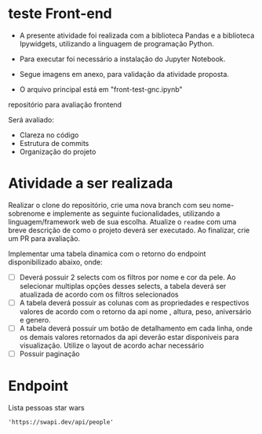 # teste Front-end

  - A presente atividade foi realizada com a biblioteca Pandas e a biblioteca Ipywidgets, utilizando a linguagem de programação Python.

  - Para executar foi necessário a instalação do Jupyter Notebook.

  - Segue imagens em anexo, para validação da atividade proposta.
  
  - O arquivo principal está em "front-test-gnc.ipynb"


repositório para avaliação frontend

Será avaliado:
- Clareza no código
- Estrutura de commits
- Organização do projeto

# Atividade a ser realizada
Realizar o clone do repositório, crie uma nova branch com seu nome-sobrenome e implemente as seguinte fucionalidades, utilizando a linguagem/framework web de sua escolha. Atualize o `readme` com uma breve descrição de como o projeto deverá ser executado. Ao finalizar, crie um PR para avaliação.

Implementar uma tabela dinamica com o retorno do endpoint disponibilizado abaixo, onde:

 - [ ] Deverá possuir 2 selects com os filtros por nome e cor da pele. Ao selecionar multiplas opções desses selects, a tabela deverá ser atualizada de acordo com os filtros selecionados
 - [ ] A tabela deverá possuir as colunas com as propriedades e respectivos valores de acordo com o retorno da api nome , altura, peso, aniversário e genero.
 - [ ] A tabela deverá possuir um botão de detalhamento em cada linha, onde os demais valores retornados da api deverão estar disponiveis para visualização. Utilize o layout de acordo achar necessário
 - [ ] Possuir paginação

# Endpoint
Lista pessoas star wars

```'https://swapi.dev/api/people'```




